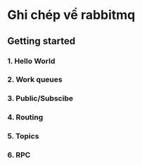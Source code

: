 # Ghi chép về rabbitmq

## Getting started

### 1. Hello World
### 2. Work queues
### 3. Public/Subscibe
### 4. Routing
### 5. Topics
### 6. RPC